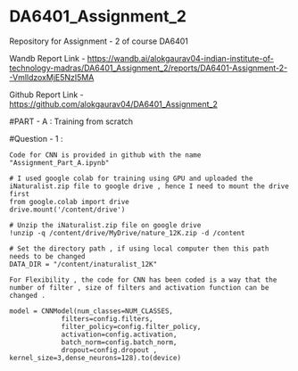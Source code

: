 # DA6401_Assignment_2
Repository for Assignment - 2 of course DA6401

Wandb Report Link - https://wandb.ai/alokgaurav04-indian-institute-of-technology-madras/DA6401_Assignment_2/reports/DA6401-Assignment-2--VmlldzoxMjE5NzI5MA

Github Report Link - https://github.com/alokgaurav04/DA6401_Assignment_2

#PART - A : Training from scratch

   #Question - 1 :
   
    Code for CNN is provided in github with the name "Assignment_Part_A.ipynb"

    # I used google colab for training using GPU and uploaded the iNaturalist.zip file to google drive , hence I need to mount the drive first 
    from google.colab import drive
    drive.mount('/content/drive')   

    # Unzip the iNaturalist.zip file on google drive
    !unzip -q /content/drive/MyDrive/nature_12K.zip -d /content

    # Set the directory path , if using local computer then this path needs to be changed
    DATA_DIR = "/content/inaturalist_12K"
    
    For Flexibility , the code for CNN has been coded is a way that the number of filter , size of filters and activation function can be changed .

    model = CNNModel(num_classes=NUM_CLASSES,
                 filters=config.filters,
                 filter_policy=config.filter_policy,
                 activation=config.activation,
                 batch_norm=config.batch_norm,
                 dropout=config.dropout , kernel_size=3,dense_neurons=128).to(device)
       
